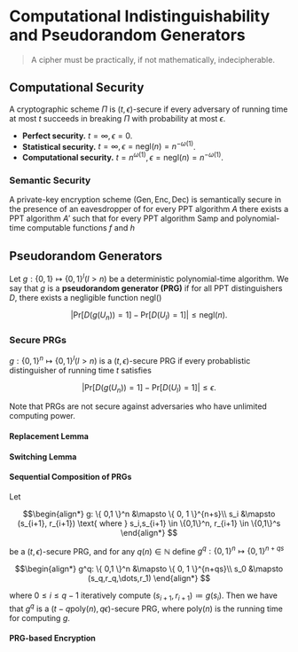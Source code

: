 # Computational Indistinguishability and Pseudorandom Generators

> A cipher must be practically, if not mathematically, indecipherable.

## Computational Security

A cryptographic scheme $\Pi$ is $(t,\epsilon)$-secure if every adversary of running time at most $t$ succeeds in breaking $\Pi$ with probability at most $\epsilon$.

- **Perfect security.** $t = \infty, \epsilon = 0$.
- **Statistical security.** $t = \infty, \epsilon = \mathrm{negl}(n) = n^{-\omega(1)}$.
- **Computational security.** $t = n^{\omega(1)}, \epsilon = \mathrm{negl}(n) = n^{-\omega(1)}$.

### Semantic Security

A private-key encryption scheme $(\mathrm{Gen}, \mathrm{Enc}, \mathrm{Dec})$ is semantically secure in the presence of an eavesdropper of for every PPT algorithm $A$ there exists a PPT algorithm $A'$ such that for every PPT algorithm $\mathrm{Samp}$ and polynomial-time computable functions $f$ and $h$

## Pseudorandom Generators

Let $g: \{0, 1\} \mapsto \{0, 1\}^l (l > n)$ be a deterministic polynomial-time algorithm. We say that $g$ is a **pseudorandom generator (PRG)** if for all PPT distinguishers $D$, there exists a negligible function $\mathrm{negl}()$

$$ |\mathrm{Pr}[D(g(U_n)) = 1] - \mathrm{Pr}[D(U_l) = 1]| \le \mathrm{negl}(n). $$

### Secure PRGs

$g: \{ 0, 1 \}^n \mapsto \{0,1\}^l (l > n)$ is a $(t,\epsilon)$-secure PRG if every probablistic distinguisher of running time $t$ satisfies

$$ | \mathrm{Pr}[D(g(U_n)) = 1] - \mathrm{Pr}[D(U_l) = 1] | \le \epsilon. $$

Note that PRGs are not secure against adversaries who have unlimited computing power.

#### Replacement Lemma

#### Switching Lemma

#### Sequential Composition of PRGs

Let

$$\begin{align*}
    g: \{ 0,1 \}^n &\mapsto \{ 0, 1 \}^{n+s}\\
     s_i &\mapsto (s_{i+1}, r_{i+1}) \text{ where } s_i,s_{i+1} \in \{0,1\}^n, r_{i+1} \in \{0,1\}^s
\end{align*} $$

be a $(t,\epsilon)$-secure PRG, and for any $q(n) \in \mathbb{N}$ define $g^q: \{0,1\}^n \mapsto \{0,1\}^{n+qs}$

$$\begin{align*}
    g^q: \{ 0,1 \}^n &\mapsto \{ 0, 1 \}^{n+qs}\\
     s_0 &\mapsto (s_q,r_q,\dots,r_1)
\end{align*} $$

where $0 \le i \le q-1$ iteratively compute $(s_{i+1},r_{i+1}) \coloneqq g(s_i)$. Then we have that $g^q$ is a $(t-q\mathrm{poly}(n), q\epsilon)$-secure PRG, where $\textrm{poly}(n)$ is the running time for computing $g$.

#### PRG-based Encryption

